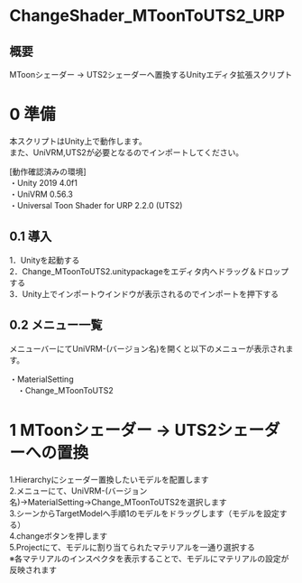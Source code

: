 # ChangeShader_MToonToUTS2_URP
## 概要
MToonシェーダー → UTS2シェーダーへ置換するUnityエディタ拡張スクリプト<br>

# 0 準備
本スクリプトはUnity上で動作します。<br>
また、UniVRM,UTS2が必要となるのでインポートしてください。<br>

[動作確認済みの環境]<br>
・Unity 2019 4.0f1<br>
・UniVRM 0.56.3<br>
・Universal Toon Shader for URP 2.2.0 (UTS2)<br>

## 0.1 導入
1．Unityを起動する<br>
2．Change_MToonToUTS2.unitypackageをエディタ内へドラッグ＆ドロップする<br>
3．Unity上でインポートウインドウが表示されるのでインポートを押下する<br>

## 0.2 メニュー一覧
メニューバーにてUniVRM-(バージョン名)を開くと以下のメニューが表示されます。<br>

・MaterialSetting<br>
　・Change_MToonToUTS2<br>

# 1 MToonシェーダー → UTS2シェーダーへの置換

1.Hierarchyにシェーダー置換したいモデルを配置します<br>
2.メニューにて、UniVRM-(バージョン名)→MaterialSetting→Change_MToonToUTS2を選択します<br>
3.シーンからTargetModelへ手順1のモデルをドラッグします（モデルを設定する）<br>
4.changeボタンを押します<br>
5.Projectにて、モデルに割り当てられたマテリアルを一通り選択する<br>
※各マテリアルのインスペクタを表示することで、モデルにマテリアルの設定が反映されます<br>
